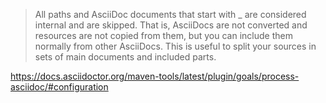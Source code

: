 
> All paths and AsciiDoc documents that start with _ are considered internal and are skipped. That is, AsciiDocs are not converted and resources are not copied from them, but you can include them normally from other AsciiDocs.
> This is useful to split your sources in sets of main documents and included parts.

https://docs.asciidoctor.org/maven-tools/latest/plugin/goals/process-asciidoc/#configuration
